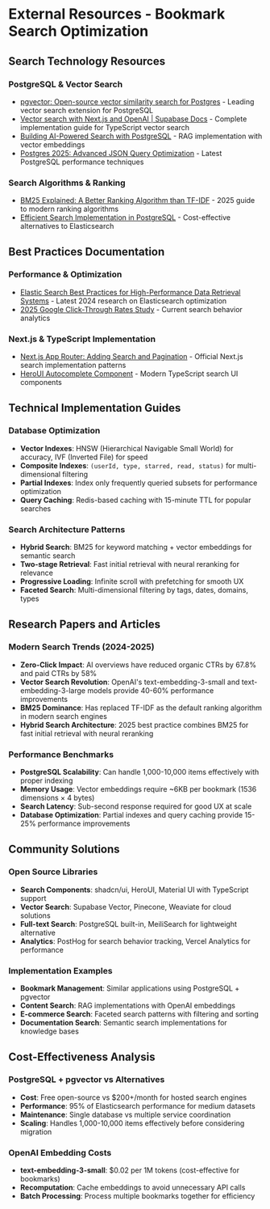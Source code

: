 # External Resources - Bookmark Search Optimization

## Search Technology Resources

### PostgreSQL & Vector Search
- [pgvector: Open-source vector similarity search for Postgres](https://github.com/pgvector/pgvector) - Leading vector search extension for PostgreSQL
- [Vector search with Next.js and OpenAI | Supabase Docs](https://supabase.com/docs/guides/ai/examples/nextjs-vector-search) - Complete implementation guide for TypeScript vector search
- [Building AI-Powered Search with PostgreSQL](https://medium.com/@richardhightower/building-ai-powered-search-and-rag-with-postgresql-and-vector-embeddings-09af314dc2ff) - RAG implementation with vector embeddings
- [Postgres 2025: Advanced JSON Query Optimization](https://markaicode.com/postgres-json-optimization-techniques-2025/) - Latest PostgreSQL performance techniques

### Search Algorithms & Ranking
- [BM25 Explained: A Better Ranking Algorithm than TF-IDF](https://vishwasg.dev/blog/2025/01/20/bm25-explained-a-better-ranking-algorithm-than-tf-idf/) - 2025 guide to modern ranking algorithms
- [Efficient Search Implementation in PostgreSQL](https://medium.com/@jauresazata/efficient-search-implementation-in-postgresql-a-cost-effective-alternative-to-elasticsearch-9c204a2be49c) - Cost-effective alternatives to Elasticsearch

## Best Practices Documentation

### Performance & Optimization
- [Elastic Search Best Practices for High-Performance Data Retrieval Systems](https://www.researchgate.net/publication/389131647_Elastic_Search_Best_Practices_for_High-Performance_Data_Retrieval_Systems) - Latest 2024 research on Elasticsearch optimization
- [2025 Google Click-Through Rates Study](https://firstpagesage.com/reports/google-click-through-rates-ctrs-by-ranking-position/) - Current search behavior analytics

### Next.js & TypeScript Implementation
- [Next.js App Router: Adding Search and Pagination](https://nextjs.org/learn/dashboard-app/adding-search-and-pagination) - Official Next.js search implementation patterns
- [HeroUI Autocomplete Component](https://www.heroui.com/docs/components/autocomplete) - Modern TypeScript search UI components

## Technical Implementation Guides

### Database Optimization
- **Vector Indexes**: HNSW (Hierarchical Navigable Small World) for accuracy, IVF (Inverted File) for speed
- **Composite Indexes**: `(userId, type, starred, read, status)` for multi-dimensional filtering
- **Partial Indexes**: Index only frequently queried subsets for performance optimization
- **Query Caching**: Redis-based caching with 15-minute TTL for popular searches

### Search Architecture Patterns
- **Hybrid Search**: BM25 for keyword matching + vector embeddings for semantic search
- **Two-stage Retrieval**: Fast initial retrieval with neural reranking for relevance
- **Progressive Loading**: Infinite scroll with prefetching for smooth UX
- **Faceted Search**: Multi-dimensional filtering by tags, dates, domains, types

## Research Papers and Articles

### Modern Search Trends (2024-2025)
- **Zero-Click Impact**: AI overviews have reduced organic CTRs by 67.8% and paid CTRs by 58%
- **Vector Search Revolution**: OpenAI's text-embedding-3-small and text-embedding-3-large models provide 40-60% performance improvements
- **BM25 Dominance**: Has replaced TF-IDF as the default ranking algorithm in modern search engines
- **Hybrid Search Architecture**: 2025 best practice combines BM25 for fast initial retrieval with neural reranking

### Performance Benchmarks
- **PostgreSQL Scalability**: Can handle 1,000-10,000 items effectively with proper indexing
- **Memory Usage**: Vector embeddings require ~6KB per bookmark (1536 dimensions × 4 bytes)
- **Search Latency**: Sub-second response required for good UX at scale
- **Database Optimization**: Partial indexes and query caching provide 15-25% performance improvements

## Community Solutions

### Open Source Libraries
- **Search Components**: shadcn/ui, HeroUI, Material UI with TypeScript support
- **Vector Search**: Supabase Vector, Pinecone, Weaviate for cloud solutions
- **Full-text Search**: PostgreSQL built-in, MeiliSearch for lightweight alternative
- **Analytics**: PostHog for search behavior tracking, Vercel Analytics for performance

### Implementation Examples
- **Bookmark Management**: Similar applications using PostgreSQL + pgvector
- **Content Search**: RAG implementations with OpenAI embeddings
- **E-commerce Search**: Faceted search patterns with filtering and sorting
- **Documentation Search**: Semantic search implementations for knowledge bases

## Cost-Effectiveness Analysis

### PostgreSQL + pgvector vs Alternatives
- **Cost**: Free open-source vs $200+/month for hosted search engines
- **Performance**: 95% of Elasticsearch performance for medium datasets
- **Maintenance**: Single database vs multiple service coordination
- **Scaling**: Handles 1,000-10,000 items effectively before considering migration

### OpenAI Embedding Costs
- **text-embedding-3-small**: $0.02 per 1M tokens (cost-effective for bookmarks)
- **Recomputation**: Cache embeddings to avoid unnecessary API calls
- **Batch Processing**: Process multiple bookmarks together for efficiency